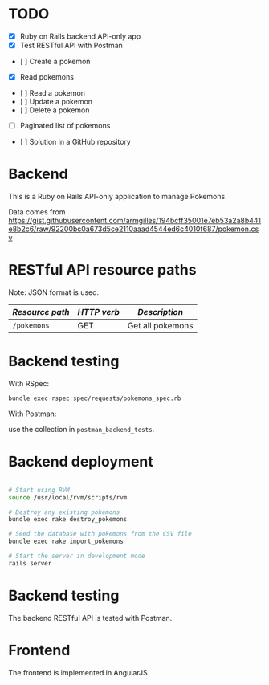 
# TODO

- [x] Ruby on Rails backend API-only app
- [x] Test RESTful API with Postman
- [ ] Create a pokemon
- [x] Read pokemons
- [ ] Read a pokemon
- [ ] Update a pokemon
- [ ] Delete a pokemon
- [ ] Paginated list of pokemons
- [ ] Solution in a GitHub repository

# Backend

This is a Ruby on Rails API-only application to manage Pokemons.

Data comes from https://gist.githubusercontent.com/armgilles/194bcff35001e7eb53a2a8b441e8b2c6/raw/92200bc0a673d5ce2110aaad4544ed6c4010f687/pokemon.csv

# RESTful API resource paths

Note: JSON format is used.

| *Resource path* | *HTTP verb* | *Description* |
| ---        | ---         | ---           |
| `/pokemons` | GET | Get all pokemons |

# Backend testing

With RSpec:

```bash
bundle exec rspec spec/requests/pokemons_spec.rb
```

With Postman:

use the collection in `postman_backend_tests`.

# Backend deployment

```bash

# Start using RVM
source /usr/local/rvm/scripts/rvm

# Destroy any existing pokemons
bundle exec rake destroy_pokemons

# Seed the database with pokemons from the CSV file
bundle exec rake import_pokemons

# Start the server in development mode
rails server
```

# Backend testing

The backend RESTful API is tested with Postman.

# Frontend

The frontend is implemented in AngularJS.


